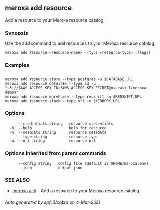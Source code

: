 ## meroxa add resource

Add a resource to your Meroxa resource catalog

### Synopsis

Use the add command to add resources to your Meroxa resource catalog.

```
meroxa add resource <resource-name> --type <resource-type> [flags]
```

### Examples

```

meroxa add resource store --type postgres -u $DATABASE_URL
meroxa add resource datalake --type s3 -u "s3://$AWS_ACCESS_KEY_ID:$AWS_ACCESS_KEY_SECRET@us-east-1/meroxa-demos"
meroxa add resource warehouse --type redshift -u $REDSHIFT_URL
meroxa add resource slack --type url -u $WEBHOOK_URL

```

### Options

```
      --credentials string   resource credentials
  -h, --help                 help for resource
  -m, --metadata string      resource metadata
      --type string          resource type
  -u, --url string           resource url
```

### Options inherited from parent commands

```
      --config string   config file (default is $HOME/meroxa.env)
      --json            output json
```

### SEE ALSO

* [meroxa add](meroxa_add.md)	 - Add a resource to your Meroxa resource catalog

###### Auto generated by spf13/cobra on 4-Mar-2021
